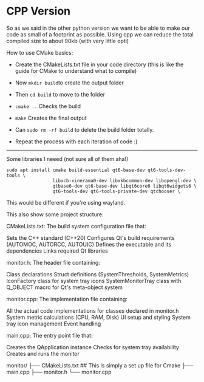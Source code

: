 # CPP Version

So as we said in the other python version we want to be able to make our code as small of a footprint as possible. 
Using cpp we can reduce the total compiled size to about 90kb (with very little opti) 

How to use CMake basics:

- Create the CMakeLists.txt file in your code directory (this is like the guide for CMake to understand what to compile)
- Now ``` mkdir build ```to create the output folder
- Then ``` cd build ``` to move to the folder
- ``` cmake .. ``` Checks the build
- ``` make ``` Creates the final output

- Can ```sudo rm -rf build``` to delete the build folder totally.

- Repeat the process with each iteration of code :)

--- 

Some libraries I neeed (not sure all of them aha!) 

```
sudo apt install cmake build-essential qt6-base-dev qt6-tools-dev-tools \
                 libxcb-xinerama0-dev libxkbcommon-dev libopengl-dev \
                 qtbase6-dev qt6-base-dev libqt6core6 libqt6widgets6 \
                 qt6-tools-dev qt6-tools-private-dev qtchooser \
```

This would be different if you're using wayland. 


This also show some project structure:

CMakeLists.txt: The build system configuration file that:

Sets the C++ standard (C++20)
Configures Qt's build requirements (AUTOMOC, AUTORCC, AUTOUIC)
Defines the executable and its dependencies
Links required Qt libraries


monitor.h: The header file containing:

Class declarations
Struct definitions (SystemThresholds, SystemMetrics)
IconFactory class for system tray icons
SystemMonitorTray class with Q_OBJECT macro for Qt's meta-object system


monitor.cpp: The implementation file containing:

All the actual code implementations for classes declared in monitor.h
System metric calculations (CPU, RAM, Disk)
UI setup and styling
System tray icon management
Event handling


main.cpp: The entry point file that:

Creates the QApplication instance
Checks for system tray availability
Creates and runs the monitor

monitor/
├── CMakeLists.txt ## This is simply a set up file for Cmake
├── main.cpp
├── monitor.h
└── monitor.cpp

